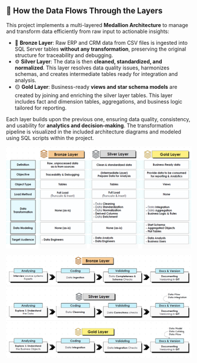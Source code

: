 ## 🔄 How the Data Flows Through the Layers

This project implements a multi-layered **Medallion Architecture** to manage and transform data efficiently from raw input to actionable insights:

- 🔹 **Bronze Layer**: Raw ERP and CRM data from CSV files is ingested into SQL Server tables **without any transformation**, preserving the original structure for traceability and debugging.
- ⚙️ **Silver Layer**: The data is then **cleaned, standardized, and normalized**. This layer resolves data quality issues, harmonizes schemas, and creates intermediate tables ready for integration and analysis.
- 🟡 **Gold Layer**: Business-ready **views and star schema models** are created by joining and enriching the silver layer tables. This layer includes fact and dimension tables, aggregations, and business logic tailored for reporting.

Each layer builds upon the previous one, ensuring data quality, consistency, and usability for **analytics and decision-making**. The transformation pipeline is visualized in the included architecture diagrams and modeled using SQL scripts within the project.





![Layers](https://github.com/Sonawane-Karan26/DataWareHouse_using_SQLServer/blob/main/datasets/Layers.PNG)

![Layers working](https://github.com/Sonawane-Karan26/DataWareHouse_using_SQLServer/blob/main/datasets/Layers_working.PNG)
